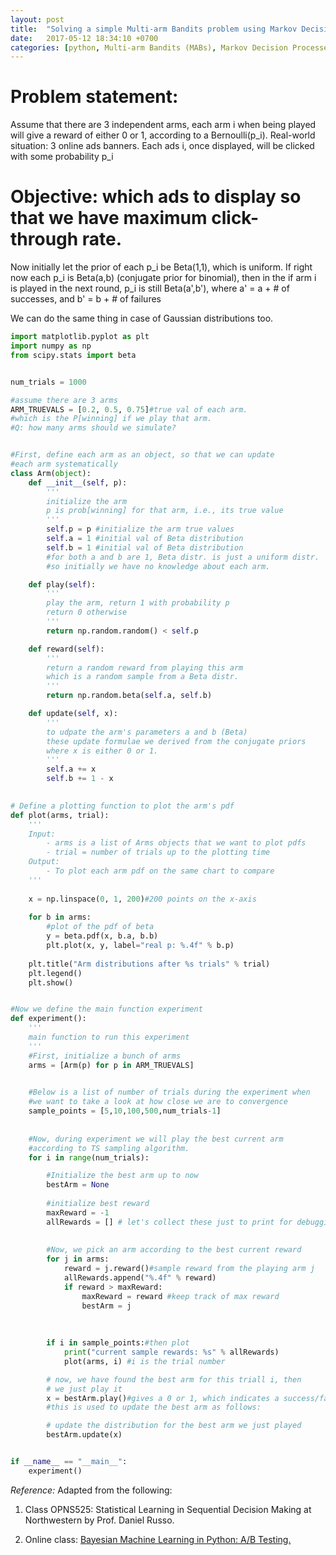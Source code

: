 ```yaml
---
layout: post
title:  "Solving a simple Multi-arm Bandits problem using Markov Decision Processes"
date:   2017-05-12 18:34:10 +0700
categories: [python, Multi-arm Bandits (MABs), Markov Decision Processes (MDPs)]
---
```


# Problem statement: 
Assume that there are 3 independent arms, each arm i when being played will give a reward of either 0 or 1, according to a Bernoulli(p_i).
Real-world situation: 3 online ads banners. Each ads i, once displayed, will be clicked with some probability p_i

# Objective: which ads to display so that we have maximum click-through rate.


Now initially let the prior of each p_i be Beta(1,1), which is uniform.
If right now each p_i is Beta(a,b) (conjugate prior for binomial),
then in the if arm i is played in the next round, p_i is still Beta(a',b'),
where a' = a + # of successes,
and   b' = b + # of failures


We can do the same thing in case of Gaussian distributions too.

~~~python
import matplotlib.pyplot as plt
import numpy as np
from scipy.stats import beta


num_trials = 1000

#assume there are 3 arms
ARM_TRUEVALS = [0.2, 0.5, 0.75]#true val of each arm.
#which is the P[winning] if we play that arm.
#Q: how many arms should we simulate?


#First, define each arm as an object, so that we can update
#each arm systematically
class Arm(object):
    def __init__(self, p):
        '''
        initialize the arm
        p is prob[winning] for that arm, i.e., its true value
        '''
        self.p = p #initialize the arm true values
        self.a = 1 #initial val of Beta distribution
        self.b = 1 #initial val of Beta distribution
        #for both a and b are 1, Beta distr. is just a uniform distr.
        #so initially we have no knowledge about each arm.

    def play(self):
        '''
        play the arm, return 1 with probability p
        return 0 otherwise
        '''
        return np.random.random() < self.p

    def reward(self):
        '''
        return a random reward from playing this arm
        which is a random sample from a Beta distr.
        '''
        return np.random.beta(self.a, self.b)

    def update(self, x):
        '''
        to udpate the arm's parameters a and b (Beta)
        these update formulae we derived from the conjugate priors
        where x is either 0 or 1.
        '''
        self.a += x
        self.b += 1 - x
        

# Define a plotting function to plot the arm's pdf
def plot(arms, trial):
    '''
    Input: 
        - arms is a list of Arms objects that we want to plot pdfs
        - trial = number of trials up to the plotting time
    Output:
        - To plot each arm pdf on the same chart to compare
    '''
    
    x = np.linspace(0, 1, 200)#200 points on the x-axis
    
    for b in arms:
        #plot of the pdf of beta
        y = beta.pdf(x, b.a, b.b)
        plt.plot(x, y, label="real p: %.4f" % b.p)
        
    plt.title("Arm distributions after %s trials" % trial)
    plt.legend()
    plt.show()


#Now we define the main function experiment
def experiment():
    '''
    main function to run this experiment
    '''
    #First, initialize a bunch of arms
    arms = [Arm(p) for p in ARM_TRUEVALS]
    

    #Below is a list of number of trials during the experiment when
    #we want to take a look at how close we are to convergence
    sample_points = [5,10,100,500,num_trials-1]
    
    
    #Now, during experiment we will play the best current arm 
    #according to TS sampling algorithm.
    for i in range(num_trials):

        #Initialize the best arm up to now
        bestArm = None 
        
        #initialize best reward
        maxReward = -1
        allRewards = [] # let's collect these just to print for debugging
        
        
        #Now, we pick an arm according to the best current reward
        for j in arms:
            reward = j.reward()#sample reward from the playing arm j
            allRewards.append("%.4f" % reward)
            if reward > maxReward:
                maxReward = reward #keep track of max reward
                bestArm = j
        
        
        
        if i in sample_points:#then plot
            print("current sample rewards: %s" % allRewards)
            plot(arms, i) #i is the trial number

        # now, we have found the best arm for this triall i, then
        # we just play it
        x = bestArm.play()#gives a 0 or 1, which indicates a success/failure
        #this is used to update the best arm as follows:

        # update the distribution for the best arm we just played
        bestArm.update(x)


if __name__ == "__main__":
    experiment()
~~~

_Reference:_ Adapted from the following:

1) Class OPNS525: Statistical Learning in Sequential Decision Making at Northwestern by Prof. Daniel Russo.

2) Online class: 
[Bayesian Machine Learning in Python: A/B Testing.](https://www.udemy.com/bayesian-machine-learning-in-python-ab-testing/)
